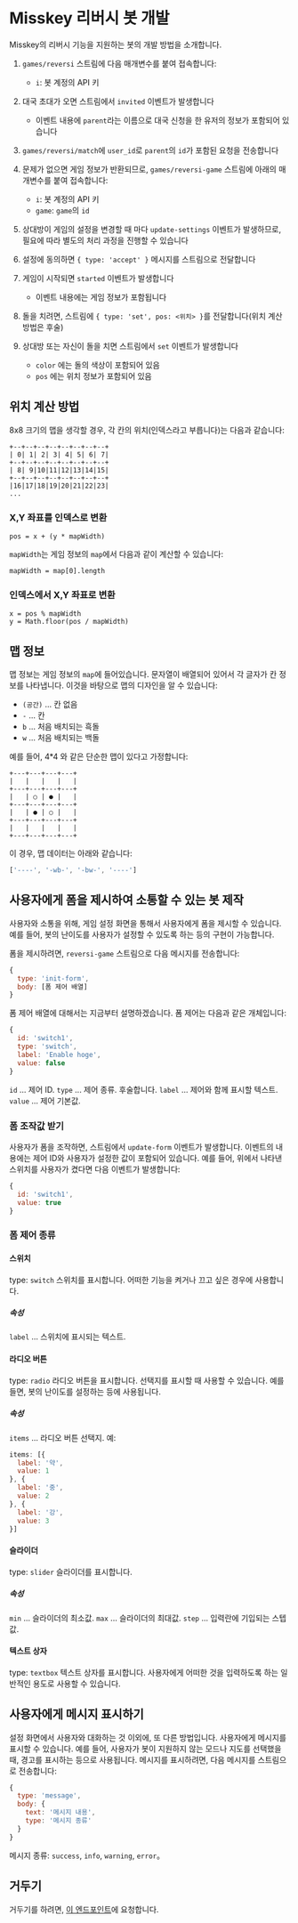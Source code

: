 # Misskey 리버시 봇 개발
Misskey의 리버시 기능을 지원하는 봇의 개발 방법을 소개합니다.

1. `games/reversi` 스트림에 다음 매개변수를 붙여 접속합니다:
    * `i`: 봇 계정의 API 키

2. 대국 초대가 오면 스트림에서 `invited` 이벤트가 발생합니다
    * 이벤트 내용에 `parent`라는 이름으로 대국 신청을 한 유저의 정보가 포함되어 있습니다

3. `games/reversi/match`에 `user_id`로 `parent`의 `id`가 포함된 요청을 전송합니다

4. 문제가 없으면 게임 정보가 반환되므로, `games/reversi-game` 스트림에 아래의 매개변수를 붙여 접속합니다:
    * `i`: 봇 계정의 API 키
    * `game`: `game`의 `id`

5. 상대방이 게임의 설정을 변경할 때 마다 `update-settings` 이벤트가 발생하므로, 필요에 따라 별도의 처리 과정을 진행할 수 있습니다

6. 설정에 동의하면 `{ type: 'accept' }` 메시지를 스트림으로 전달합니다

7. 게임이 시작되면 `started` 이벤트가 발생합니다
    * 이벤트 내용에는 게임 정보가 포함됩니다

8. 돌을 치려면, 스트림에 `{ type: 'set', pos: <위치> }`를 전달합니다(위치 계산 방법은 후술)

9. 상대방 또는 자신이 돌을 치면 스트림에서 `set` 이벤트가 발생합니다
    * `color` 에는 돌의 색상이 포함되어 있음
    * `pos` 에는 위치 정보가 포함되어 있음

## 위치 계산 방법
8x8 크기의 맵을 생각할 경우, 각 칸의 위치(인덱스라고 부릅니다)는 다음과 같습니다:
```
+--+--+--+--+--+--+--+--+
| 0| 1| 2| 3| 4| 5| 6| 7|
+--+--+--+--+--+--+--+--+
| 8| 9|10|11|12|13|14|15|
+--+--+--+--+--+--+--+--+
|16|17|18|19|20|21|22|23|
...
```

### X,Y 좌표를 인덱스로 변환
```
pos = x + (y * mapWidth)
```
`mapWidth`는 게임 정보의 `map`에서 다음과 같이 계산할 수 있습니다:
```
mapWidth = map[0].length
```

### 인덱스에서 X,Y 좌표로 변환
```
x = pos % mapWidth
y = Math.floor(pos / mapWidth)
```

## 맵 정보
맵 정보는 게임 정보의 `map`에 들어있습니다. 문자열이 배열되어 있어서 각 글자가 칸 정보를 나타냅니다. 이것을 바탕으로 맵의 디자인을 알 수 있습니다:
* `(공간)` ... 칸 없음
* `-` ... 칸
* `b` ... 처음 배치되는 흑돌
* `w` ... 처음 배치되는 백돌

예를 들어, 4*4 와 같은 단순한 맵이 있다고 가정합니다:
```text
+---+---+---+---+
|   |   |   |   |
+---+---+---+---+
|   | ○ | ● |   |
+---+---+---+---+
|   | ● | ○ |   |
+---+---+---+---+
|   |   |   |   |
+---+---+---+---+
```

이 경우, 맵 데이터는 아래와 같습니다:
```javascript
['----', '-wb-', '-bw-', '----']
```

## 사용자에게 폼을 제시하여 소통할 수 있는 봇 제작
사용자와 소통을 위해, 게임 설정 화면을 통해서 사용자에게 폼을 제시할 수 있습니다. 예를 들어, 봇의 난이도를 사용자가 설정할 수 있도록 하는 등의 구현이 가능합니다.

폼을 제시하려면, `reversi-game` 스트림으로 다음 메시지를 전송합니다:
```javascript
{
  type: 'init-form',
  body: [폼 제어 배열]
}
```

폼 제어 배열에 대해서는 지금부터 설명하겠습니다. 폼 제어는 다음과 같은 개체입니다:
```javascript
{
  id: 'switch1',
  type: 'switch',
  label: 'Enable hoge',
  value: false
}
```
`id` ... 제어 ID. `type` ... 제어 종류. 후술합니다. `label` ... 제어와 함께 표시할 텍스트. `value` ... 제어 기본값.

### 폼 조작값 받기
사용자가 폼을 조작하면, 스트림에서 `update-form` 이벤트가 발생합니다. 이벤트의 내용에는 제어 ID와 사용자가 설정한 값이 포함되어 있습니다. 예를 들어, 위에서 나타낸 스위치를 사용자가 켰다면 다음 이벤트가 발생합니다:
```javascript
{
  id: 'switch1',
  value: true
}
```

### 폼 제어 종류
#### 스위치
type: `switch` 스위치를 표시합니다. 어떠한 기능을 켜거나 끄고 싶은 경우에 사용합니다.

##### 속성
`label` ... 스위치에 표시되는 텍스트.

#### 라디오 버튼
type: `radio` 라디오 버튼을 표시합니다. 선택지를 표시할 때 사용할 수 있습니다. 예를 들면, 봇의 난이도를 설정하는 등에 사용됩니다.

##### 속성
`items` ... 라디오 버튼 선택지. 예:
```javascript
items: [{
  label: '약',
  value: 1
}, {
  label: '중',
  value: 2
}, {
  label: '강',
  value: 3
}]
```

#### 슬라이더
type: `slider` 슬라이더를 표시합니다.

##### 속성
`min` ... 슬라이더의 최소값. `max` ... 슬라이더의 최대값. `step` ... 입력란에 기입되는 스텝 값.

#### 텍스트 상자
type: `textbox` 텍스트 상자를 표시합니다. 사용자에게 어떠한 것을 입력하도록 하는 일반적인 용도로 사용할 수 있습니다.

## 사용자에게 메시지 표시하기
설정 화면에서 사용자와 대화하는 것 이외에, 또 다른 방법입니다. 사용자에게 메시지를 표시할 수 있습니다. 예를 들어, 사용자가 봇이 지원하지 않는 모드나 지도를 선택했을 때, 경고를 표시하는 등으로 사용됩니다. 메시지를 표시하려면, 다음 메시지를 스트림으로 전송합니다:
```javascript
{
  type: 'message',
  body: {
    text: '메시지 내용',
    type: '메시지 종류'
  }
}
```
메시지 종류: `success`, `info`, `warning`, `error`。

## 거두기
거두기를 하려면, <a href="./api/endpoints/games/reversi/games/surrender">이 엔드포인트</a>에 요청합니다.

